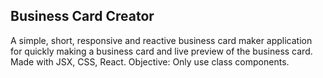 ## Business Card Creator 
A simple, short, responsive and reactive business card maker application for quickly making a business card and live preview of the business card. Made with JSX, CSS, React. Objective: Only use class components.

